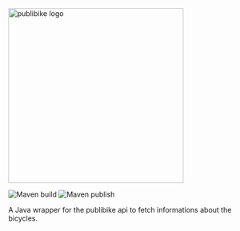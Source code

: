 <img alt="publibike logo" src="https://trafik.guide/wp-content/uploads/Logo0026.jpg" width="350" />

![Maven build](https://github.com/thmspl/publibike/workflows/Maven%20build/badge.svg)
![Maven publish](https://github.com/thmspl/publibike/workflows/Maven%20publish/badge.svg)

A Java wrapper for the publibike api to fetch informations about the bicycles.
